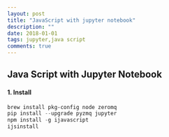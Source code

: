 ```yaml
---
layout: post
title: "JavaScript with jupyter notebook"
description: ""
date: 2018-01-01
tags: jupyter,java script
comments: true
---
```




## Java Script with Jupyter Notebook

#### 1. Install

```powershell
brew install pkg-config node zeromq
pip install --upgrade pyzmq jupyter
npm install -g ijavascript
ijsinstall
```

